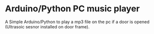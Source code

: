 # Arduino/Python PC music player
  A Simple Arduino/Python to play a mp3 file on the pc if a door is opened (Ultrasoic sesnor installed on door frame).
